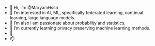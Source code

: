 - 👋 Hi, I’m @MaryamHssn
- 👀 I’m interested in AI, ML, specifically federated learning, continual learning, large language models.
- 👀 I’m also i am passionate about probability and statistics. 
- 🌱 I’m currently learning privacy preserving machine learning methods. 
- 💞️
- 📫 

<!---
MaryamHssn/MaryamHssn is a ✨ special ✨ repository because its `README.md` (this file) appears on your GitHub profile.
You can click the Preview link to take a look at your changes.
--->
